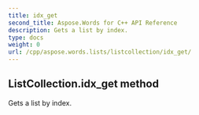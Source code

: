 ```yaml
---
title: idx_get
second_title: Aspose.Words for C++ API Reference
description: Gets a list by index. 
type: docs
weight: 0
url: /cpp/aspose.words.lists/listcollection/idx_get/
---
```

## ListCollection.idx_get method


Gets a list by index.

